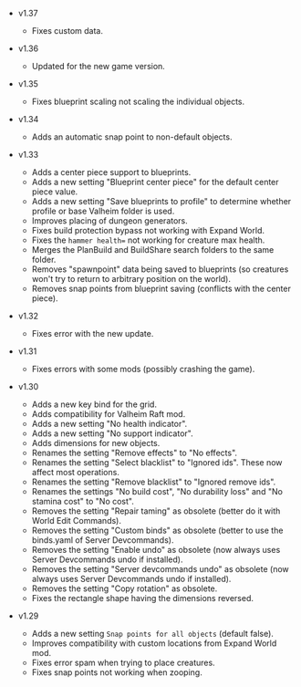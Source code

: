 - v1.37
  - Fixes custom data.

- v1.36
  - Updated for the new game version.

- v1.35
  - Fixes blueprint scaling not scaling the individual objects.

- v1.34
  - Adds an automatic snap point to non-default objects.

- v1.33
  - Adds a center piece support to blueprints.
  - Adds a new setting "Blueprint center piece" for the default center piece value.
  - Adds a new setting "Save blueprints to profile" to determine whether profile or base Valheim folder is used.
  - Improves placing of dungeon generators.
  - Fixes build protection bypass not working with Expand World.
  - Fixes the `hammer health=` not working for creature max health.
  - Merges the PlanBuild and BuildShare search folders to the same folder.
  - Removes "spawnpoint" data being saved to blueprints (so creatures won't try to return to arbitrary position on the world).
  - Removes snap points from blueprint saving (conflicts with the center piece).

- v1.32
  - Fixes error with the new update.

- v1.31
  - Fixes errors with some mods (possibly crashing the game).

- v1.30
  - Adds a new key bind for the grid.
  - Adds compatibility for Valheim Raft mod.
  - Adds a new setting "No health indicator".
  - Adds a new setting "No support indicator".
  - Adds dimensions for new objects.
  - Renames the setting "Remove effects" to "No effects".
  - Renames the setting "Select blacklist" to "Ignored ids". These now affect most operations.
  - Renames the setting "Remove blacklist" to "Ignored remove ids".
  - Renames the settings "No build cost", "No durability loss" and "No stamina cost" to "No cost".
  - Removes the setting "Repair taming" as obsolete (better do it with World Edit Commands).
  - Removes the setting "Custom binds" as obsolete (better to use the binds.yaml of Server Devcommands).
  - Removes the setting "Enable undo" as obsolete (now always uses Server Devcommands undo if installed).
  - Removes the setting "Server devcommands undo" as obsolete (now always uses Server Devcommands undo if installed).
  - Removes the setting "Copy rotation" as obsolete.
  - Fixes the rectangle shape having the dimensions reversed.

- v1.29
  - Adds a new setting `Snap points for all objects` (default false).
  - Improves compatibility with custom locations from Expand World mod.
  - Fixes error spam when trying to place creatures.
  - Fixes snap points not working when zooping.
